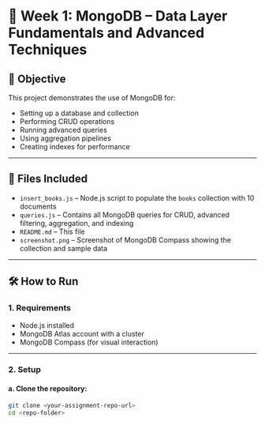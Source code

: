 # 📘 Week 1: MongoDB – Data Layer Fundamentals and Advanced Techniques

## 🚀 Objective

This project demonstrates the use of MongoDB for:
- Setting up a database and collection
- Performing CRUD operations
- Running advanced queries
- Using aggregation pipelines
- Creating indexes for performance

---

## 📂 Files Included

- `insert_books.js` – Node.js script to populate the `books` collection with 10 documents
- `queries.js` – Contains all MongoDB queries for CRUD, advanced filtering, aggregation, and indexing
- `README.md` – This file
- `screenshot.png` – Screenshot of MongoDB Compass showing the collection and sample data

---

## 🛠️ How to Run

### 1. Requirements
- Node.js installed
- MongoDB Atlas account with a cluster
- MongoDB Compass (for visual interaction)

---

### 2. Setup

#### a. Clone the repository:
```bash
git clone <your-assignment-repo-url>
cd <repo-folder>
